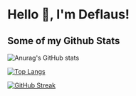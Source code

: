 <!---- 👋 Hi, I’m @Deflaus
- 👀 I’m interested in ...
- 🌱 I’m currently learning ...
- 💞️ I’m looking to collaborate on ...
- 📫 How to reach me ...
--->
<!---
Deflaus/Deflaus is a ✨ special ✨ repository because its `README.md` (this file) appears on your GitHub profile.
You can click the Preview link to take a look at your changes.
--->

# Hello 👋, I'm Deflaus!

## Some of my Github Stats

![Anurag's GitHub stats](https://github-readme-stats.vercel.app/api?username=deflaus&show_icons=true&theme=dark&count_private=true)

[![Top Langs](https://github-readme-stats.vercel.app/api/top-langs/?username=deflaus&layout=compact)](https://github.com/anuraghazra/github-readme-stats)

[![GitHub Streak](http://github-readme-streak-stats.herokuapp.com?user=deflaus&theme=dark&border_radius=50)](https://git.io/streak-stats)
